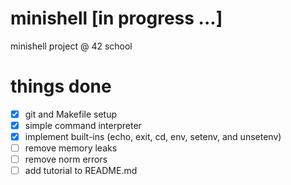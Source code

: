 # minishell [in progress ...]
minishell project @ 42 school

# things done
- [x] git and Makefile setup
- [x] simple command interpreter
- [x] implement built-ins (echo, exit, cd, env, setenv, and unsetenv)
- [ ] remove memory leaks
- [ ] remove norm errors
- [ ] add tutorial to README.md
